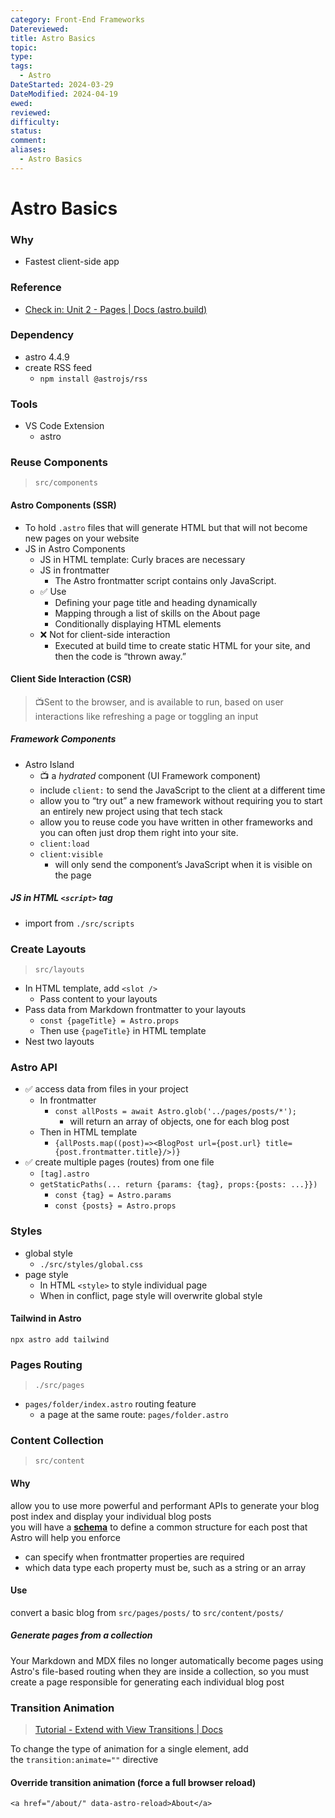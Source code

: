```yaml
---
category: Front-End Frameworks
Datereviewed: 
title: Astro Basics
topic: 
type: 
tags:
  - Astro
DateStarted: 2024-03-29
DateModified: 2024-04-19
ewed: 
reviewed: 
difficulty: 
status: 
comment: 
aliases:
  - Astro Basics
---
```


# Astro Basics

### Why

- Fastest client-side app

### Reference

- [Check in: Unit 2 - Pages | Docs (astro.build)](https://docs.astro.build/en/tutorial/2-pages/)

### Dependency

- astro 4.4.9
- create RSS feed
  - `npm install @astrojs/rss`

### Tools

- VS Code Extension
  - astro

### Reuse Components

> `src/components`

#### Astro Components (SSR)

- To hold `.astro` files that will generate HTML but that will not become new pages on your website
- JS in Astro Components
  - JS in HTML template: Curly braces are necessary
  - JS in frontmatter
    - The Astro frontmatter script contains only JavaScript.
  - ✅ Use
    - Defining your page title and heading dynamically
    - Mapping through a list of skills on the About page
    - Conditionally displaying HTML elements
  - ❌ Not for client-side interaction
    - Executed at build time to create static HTML for your site, and then the code is “thrown away.”

#### Client Side Interaction (CSR)

> 📺Sent to the browser, and is available to run, based on user interactions like refreshing a page or toggling an input

##### Framework Components

- Astro Island
  - 📺 a *hydrated* component (UI Framework component)
  - include `client:` to send the JavaScript to the client at a different time
  - allow you to “try out” a new framework without requiring you to start an entirely new project using that tech stack
  - allow you to reuse code you have written in other frameworks and you can often just drop them right into your site.
  - `client:load`
  - `client:visible`
    - will only send the component’s JavaScript when it is visible on the page

##### JS in HTML `<script>` tag

- import from `./src/scripts`

### Create Layouts

> `src/layouts`

- In HTML template, add `<slot />`
  - Pass content to your layouts
- Pass data from Markdown frontmatter to your layouts
  - `const {pageTitle} = Astro.props`
  - Then use `{pageTitle}` in HTML template
- Nest two layouts

### Astro API

- ✅ access data from files in your project
  - In frontmatter
    - `const allPosts = await Astro.glob('../pages/posts/*');`
      - will return an array of objects, one for each blog post
  - Then in HTML template
    - `{allPosts.map((post)=><BlogPost url={post.url} title={post.frontmatter.title}/>)}`
- ✅ create multiple pages (routes) from one file
  - `[tag].astro`
  - `getStaticPaths(... return {params: {tag}, props:{posts: ...}})`
    - `const {tag} = Astro.params`
    - `const {posts} = Astro.props`

### Styles

- global style
  - `./src/styles/global.css`
- page style
  - In HTML `<style>` to style individual page
  - When in conflict, page style will overwrite global style

#### Tailwind in Astro

`npx astro add tailwind`

### Pages Routing

> `./src/pages`

- `pages/folder/index.astro` routing feature
  - a page at the same route: `pages/folder.astro`

### Content Collection

> `src/content`

#### Why

allow you to use more powerful and performant APIs to generate your blog post index and display your individual blog posts  
 you will have a **[schema](https://docs.astro.build/en/guides/content-collections/#defining-a-collection-schema)** to define a common structure for each post that Astro will help you enforce

- can specify when frontmatter properties are required
- which data type each property must be, such as a string or an array

#### Use

convert a basic blog from `src/pages/posts/` to `src/content/posts/`

##### Generate pages from a collection

Your Markdown and MDX files no longer automatically become pages using Astro's file-based routing when they are inside a collection, so you must create a page responsible for generating each individual blog post

### Transition Animation

> [Tutorial - Extend with View Transitions | Docs](https://docs.astro.build/en/tutorials/add-view-transitions/)

To change the type of animation for a single element, add the `transition:animate=""` directive

#### Override transition animation (force a full browser reload)

`<a href="/about/" data-astro-reload>About</a>`
